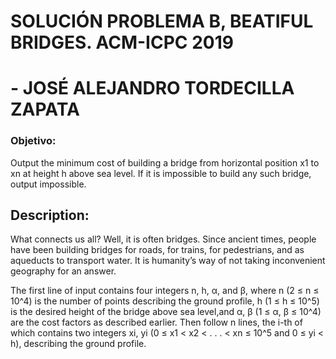 # SOLUCIÓN PROBLEMA B, BEATIFUL BRIDGES. ACM-ICPC 2019
# - JOSÉ ALEJANDRO TORDECILLA ZAPATA


### Objetivo:
Output the minimum cost of building a bridge from horizontal position x1 to xn at height h above sea
level. If it is impossible to build any such bridge, output impossible.

## Description:
What connects us all? Well, it is often bridges. Since ancient times, people have been building bridges for roads, for
trains, for pedestrians, and as aqueducts to transport water. It
is humanity’s way of not taking inconvenient geography for an
answer.

The first line of input contains four integers n, h, α, and β, where n (2 ≤ n ≤ 10^4) is the number of
points describing the ground profile, h (1 ≤ h ≤ 10^5) is the desired height of the bridge above sea level,and α, β (1 ≤ α, β ≤ 10^4) are the cost factors as described earlier. Then follow n lines, the i-th of which contains two integers xi, yi (0 ≤ x1 < x2 < . . . < xn ≤ 10^5 and 0 ≤ yi < h), describing the ground
profile.
